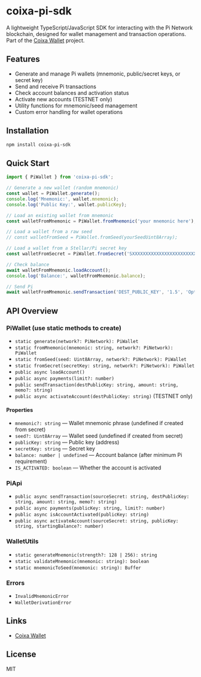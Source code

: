 # coixa-pi-sdk

A lightweight TypeScript/JavaScript SDK for interacting with the Pi Network blockchain, designed for wallet management and transaction operations. Part of the [Coixa Wallet](https://coixa.xyz) project.

## Features
- Generate and manage Pi wallets (mnemonic, public/secret keys, or secret key)
- Send and receive Pi transactions
- Check account balances and activation status
- Activate new accounts (TESTNET only)
- Utility functions for mnemonic/seed management
- Custom error handling for wallet operations

## Installation

```bash
npm install coixa-pi-sdk
```

## Quick Start

```typescript
import { PiWallet } from 'coixa-pi-sdk';

// Generate a new wallet (random mnemonic)
const wallet = PiWallet.generate();
console.log('Mnemonic:', wallet.mnemonic);
console.log('Public Key:', wallet.publicKey);

// Load an existing wallet from mnemonic
const walletFromMnemonic = PiWallet.fromMnemonic('your mnemonic here');

// Load a wallet from a raw seed
// const walletFromSeed = PiWallet.fromSeed(yourSeedUint8Array);

// Load a wallet from a Stellar/Pi secret key
const walletFromSecret = PiWallet.fromSecret('SXXXXXXXXXXXXXXXXXXXXXXXXXXXXXXXXXXXXXXXXXXXX');

// Check balance
await walletFromMnemonic.loadAccount();
console.log('Balance:', walletFromMnemonic.balance);

// Send Pi
await walletFromMnemonic.sendTransaction('DEST_PUBLIC_KEY', '1.5', 'Optional memo');
```

## API Overview

### PiWallet (use static methods to create)
- `static generate(network?: PiNetwork): PiWallet`
- `static fromMnemonic(mnemonic: string, network?: PiNetwork): PiWallet`
- `static fromSeed(seed: Uint8Array, network?: PiNetwork): PiWallet`
- `static fromSecret(secretKey: string, network?: PiNetwork): PiWallet`
- `public async loadAccount()`
- `public async payments(limit?: number)`
- `public sendTransaction(destPublicKey: string, amount: string, memo?: string)`
- `public async activateAccount(destPublicKey: string)` (TESTNET only)

#### Properties
- `mnemonic?: string` — Wallet mnemonic phrase (undefined if created from secret)
- `seed?: Uint8Array` — Wallet seed (undefined if created from secret)
- `publicKey: string` — Public key (address)
- `secretKey: string` — Secret key
- `balance: number | undefined` — Account balance (after minimum Pi requirement)
- `IS_ACTIVATED: boolean` — Whether the account is activated

### PiApi
- `public async sendTransaction(sourceSecret: string, destPublicKey: string, amount: string, memo?: string)`
- `public async payments(publicKey: string, limit?: number)`
- `public async isAccountActivated(publicKey: string)`
- `public async activateAccount(sourceSecret: string, publicKey: string, startingBalance?: number)`

### WalletUtils
- `static generateMnemonic(strength?: 128 | 256): string`
- `static validateMnemonic(mnemonic: string): boolean`
- `static mnemonicToSeed(mnemonic: string): Buffer`

### Errors
- `InvalidMnemonicError`
- `WalletDerivationError`

## Links
- [Coixa Wallet](https://coixa.xyz)

## License
MIT
